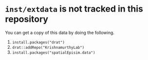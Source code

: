# `inst/extdata` is not tracked in this repository
You can get a copy of this data by doing the following.
1. `install.packages("drat")`
2. `drat::addRepo("KrishnamurthyLab")`
3. `install.packages("spatialEpisim.data")`
